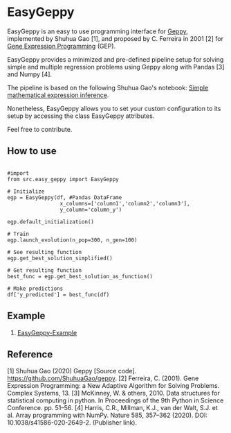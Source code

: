 # EasyGeppy

EasyGeppy is an easy to use programming interface for [Geppy](https://github.com/ShuhuaGao/geppy), implemented by Shuhua Gao [1], and proposed by C. Ferreira  in 2001 [2] for [Gene Expression Programming](https://en.wikipedia.org/wiki/Gene_expression_programming) (GEP). 

EasyGeppy provides a minimized and pre-defined pipeline setup for solving simple and multiple regression problems using Geppy along with Pandas [3] and Numpy [4].

The pipeline is based on the following Shuhua Gao's notebook: [Simple mathematical expression inference](https://github.com/ShuhuaGao/geppy/blob/master/examples/sr/numerical_expression_inference-ENC.ipynb).

Nonetheless, EasyGeppy allows you to set your custom configuration to its setup by accessing the class EasyGeppy attributes.

Feel free to contribute.

## How to use
~~~

#import
from src.easy_geppy import EasyGeppy

# Initialize
egp = EasyGeppy(df, #Pandas DataFrame
                 x_columns=['column1','column2','column3'],
                 y_column='column_y')

egp.default_initialization()

# Train
egp.launch_evolution(n_pop=300, n_gen=100)

# See resulting function
egp.get_best_solution_simplified()

# Get resulting function
best_func = egp.get_best_solution_as_function()

# Make predictions
df['y_predicted'] = best_func(df)

~~~
## Example
1. [EasyGeppy-Example](./EasyGeppy-Example.ipynb)

## Reference
[1] Shuhua Gao (2020) Geppy [Source code]. https://github.com/ShuhuaGao/geppy.
[2] Ferreira, C. (2001). Gene Expression Programming: a New Adaptive Algorithm for Solving Problems. Complex Systems, 13.
[3] McKinney, W. & others, 2010. Data structures for statistical computing in python. In Proceedings of the 9th Python in Science Conference. pp. 51–56.
[4] Harris, C.R., Millman, K.J., van der Walt, S.J. et al. Array programming with NumPy. Nature 585, 357–362 (2020). DOI: 10.1038/s41586-020-2649-2. (Publisher link).